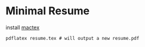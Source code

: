 Minimal Resume
==============

install [mactex](http://www.tug.org/mactex/)

```
pdflatex resume.tex # will output a new resume.pdf
```
